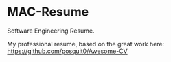 # MAC-Resume
Software Engineering Resume.

My professional resume, based on the great work here: https://github.com/posquit0/Awesome-CV
